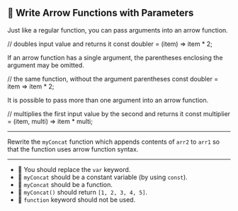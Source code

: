 🚀 Write Arrow Functions with Parameters
----------------------------------------

Just like a regular function, you can pass arguments into an arrow function.

// doubles input value and returns it
const doubler = (item) => item \* 2;

If an arrow function has a single argument, the parentheses enclosing the argument may be omitted.

// the same function, without the argument parentheses
const doubler = item => item \* 2;

It is possible to pass more than one argument into an arrow function.

// multiplies the first input value by the second and returns it
const multiplier = (item, multi) => item \* multi;

* * *

Rewrite the `myConcat` function which appends contents of `arr2` to `arr1` so that the function uses arrow function syntax.

* * *

*   🧪 You should replace the `var` keyword.
*   🧪 `myConcat` should be a constant variable (by using `const`).
*   🧪 `myConcat` should be a function.
*   🧪 `myConcat()` should return `[1, 2, 3, 4, 5]`.
*   🧪 `function` keyword should not be used.